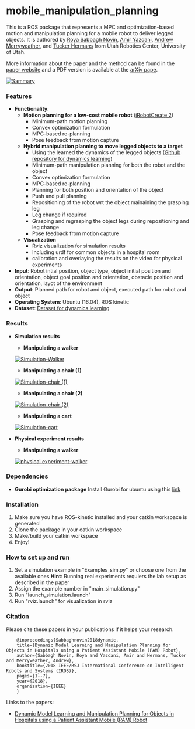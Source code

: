 # mobile_manipulation_planning

This is a ROS package that represents a MPC and optimization-based motion and manipulation planning for a mobile robot to deliver legged objects. 
It is authored by [Roya Sabbagh Novin](https://sites.google.com/view/roya-sn), [Amir Yazdani](https://amir-yazdani.github.io/), [Andrew Merryweather](https://mech.utah.edu/faculty/andrew-merryweather/), and [Tucker Hermans](https://robot-learning.cs.utah.edu/thermans) from Utah Robotics Center, University of Utah.

More information about the paper and the method can be found in the [paper website](https://sites.google.com/view/mobile-manipulation-planning) and a PDF version is available at the [arXiv pape]().
        
        
   [![Sammary](http://img.youtube.com/vi/mw9qBr66bVQ/0.jpg)](http://www.youtube.com/watch?v=mw9qBr66bVQ "Summary")



### Features
- **Functionality**:
  - **Motion planning for a low-cost mobile robot** ([iRobotCreate 2](https://store.irobot.com/default/create-programmable-programmable-robot-irobot-create-2/RC65099.html?gclid=Cj0KCQiAuefvBRDXARIsAFEOQ9E11JETRssFIy08ObY0O_aYGBX1uW5f1_GBXpzAAH5eRcnfsAQmAWwaAkt1EALw_wcB&gclsrc=aw.ds)) 
    - Minimum-path motion planning
    - Convex optimization formulation
    - MPC-based re-planning
    - Pose feedback from motion capture
  - **Hybrid manipulation planning to move legged objects to a target**
    - Using the learned the dynamics of the legged objects ([Github repository for dynamics learning](https://github.com/RoyaSabbagh/dynamics_model_learning))
    - Minimum-path manipulation planning for both the robot and the object
    - Convex optimization formulation
    - MPC-based re-planning
    - Planning for both position and orientation of the object
    - Push and pull planning
    - Repositioning of the robot wrt the object mainaining the grasping leg
    - Leg change if required
    - Grasping and regrasping the object legs during repositioning and leg change
    - Pose feedback from motion capture
  - **Visualization**
    - Rviz visualization for simulation results
    - Including urdf for common objects in a hospital room
    - calibration and overlaying the results on the video for physical experiments
- **Input**: Robot intial position, object type, object initial position and orientation, object goal position and orientation, obstacle position and orientation, layot of the environment
- **Output**: Planned path for robot and object, executed path for robot and object
- **Operating System**: Ubuntu (16.04), ROS kinetic
- **Dataset**: [Dataset for dynamics learning](https://github.com/RoyaSabbagh/dynamics_model_learning/tree/master/Data)

### Results
   - **Simulation results** 
      - **Manipulating a walker**
      
      [![Simulation-Walker](http://img.youtube.com/vi/_du8ay1qxXU/0.jpg)](http://www.youtube.com/watch?v=_du8ay1qxXU "Simulation-Walker")
      
      - **Manipulating a chair (1)**
      
      [![Simulation-chair (1)](http://img.youtube.com/vi/stxh9080M_o/0.jpg)](http://www.youtube.com/watch?v=stxh9080M_o "Simulation-chair (1)")
   
      - **Manipulating a chair (2)**
      
      [![Simulation-chair (2)](http://img.youtube.com/vi/WK6hDusN3RQ/0.jpg)](http://www.youtube.com/watch?v=WK6hDusN3RQ "Simulation-chair (2)")
      
      - **Manipulating a cart**
      
      [![Simulation-cart](http://img.youtube.com/vi/dO5V90yQYqg/0.jpg)](http://www.youtube.com/watch?v=dO5V90yQYqg "Simulation-cart")
    
   - **Physical experiment results** 
      - **Manipulating a walker**     
      
      [![physical experiment-walker](http://img.youtube.com/vi/RrlDCtD12uI/0.jpg)](http://www.youtube.com/watch?v=RrlDCtD12uI "physical experiment-walker")

 
### Dependencies 

  - **Gurobi optimization package**
    Install Gurobi for ubuntu using this [link](https://www.gurobi.com/documentation/5.6/quickstart/installation_linux.html)

### Installation
1. Make sure you have ROS-kinetic installed and your catkin workspace is generated
2. Clone the package in your catkin workspace
3. Make/build your catkin workspace
4. Enjoy!


### How to set up and run
1. Set a simulation example in "Examples_sim.py" or choose one from the available ones
**Hint**: Running real experiments requiers the lab setup as described in the paper
2. Assign the example number in "main_simulation.py"
3. Run "launch_simulation.launch"
4. Run "rviz.launch" for visualization in rviz

### Citation
Please cite these papers in your publications if it helps your research.

        @inproceedings{Sabbaghnovin2018dynamic,
        title={Dynamic Model Learning and Manipulation Planning for Objects in Hospitals using a Patient Assistant Mobile (PAM) Robot},
        author={Sabbagh Novin, Roya and Yazdani, Amir and Hermans, Tucker and Merryweather, Andrew},
        booktitle={2018 IEEE/RSJ International Conference on Intelligent Robots and Systems (IROS)},
        pages={1--7},
        year={2018},
        organization={IEEE}
        }

   
Links to the papers:

- [Dynamic Model Learning and Manipulation Planning for Objects in Hospitals using a Patient Assistant Mobile (PAM) Robot](https://arxiv.org/abs/1812.08008)

